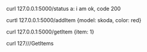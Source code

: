 
curl 127.0.0.1:5000/status 
a: i am ok, code 200

curtl 127.0.0.1:5000/addItem {model: skoda, color: red}


curl 127.0.0.1:5000/getItem {item: 1}


curl 127///GetItems 

